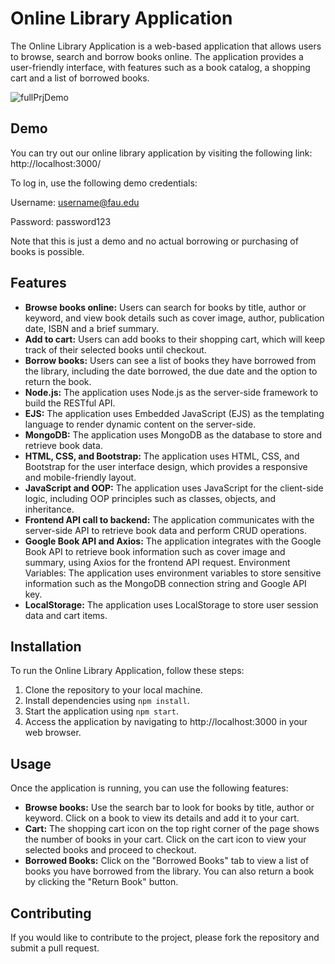 # Online Library Application

The Online Library Application is a web-based application that allows users to browse, search and borrow books online. The application provides a user-friendly interface, with features such as a book catalog, a shopping cart and a list of borrowed books.

![fullPrjDemo](https://user-images.githubusercontent.com/96387037/229193559-a366011f-f8f7-4c0d-9157-1dd0eada9082.gif)

## Demo

You can try out our online library application by visiting the following link: http://localhost:3000/

To log in, use the following demo credentials:

Username: username@fau.edu

Password: password123

Note that this is just a demo and no actual borrowing or purchasing of books is possible.

## Features

- **Browse books online:** Users can search for books by title, author or keyword, and view book details such as cover image, author, publication date, ISBN and a brief summary.
- **Add to cart:** Users can add books to their shopping cart, which will keep track of their selected books until checkout.
- **Borrow books:** Users can see a list of books they have borrowed from the library, including the date borrowed, the due date and the option to return the book.
- **Node.js:** The application uses Node.js as the server-side framework to build the RESTful API.
- **EJS:** The application uses Embedded JavaScript (EJS) as the templating language to render dynamic content on the server-side.
- **MongoDB:** The application uses MongoDB as the database to store and retrieve book data.
- **HTML, CSS, and Bootstrap:** The application uses HTML, CSS, and Bootstrap for the user interface design, which provides a responsive and mobile-friendly layout.
- **JavaScript and OOP:** The application uses JavaScript for the client-side logic, including OOP principles such as classes, objects, and inheritance.
- **Frontend API call to backend:** The application communicates with the server-side API to retrieve book data and perform CRUD operations.
- **Google Book API and Axios:** The application integrates with the Google Book API to retrieve book information such as cover image and summary, using Axios for the frontend API request.
Environment Variables: The application uses environment variables to store sensitive information such as the MongoDB connection string and Google API key.
- **LocalStorage:** The application uses LocalStorage to store user session data and cart items.

## Installation

To run the Online Library Application, follow these steps:

1. Clone the repository to your local machine.
2. Install dependencies using `npm install`.
3. Start the application using `npm start`.
4. Access the application by navigating to http://localhost:3000 in your web browser.

## Usage

Once the application is running, you can use the following features:

- **Browse books:** Use the search bar to look for books by title, author or keyword. Click on a book to view its details and add it to your cart.
- **Cart:** The shopping cart icon on the top right corner of the page shows the number of books in your cart. Click on the cart icon to view your selected books and proceed to checkout.
- **Borrowed Books:** Click on the "Borrowed Books" tab to view a list of books you have borrowed from the library. You can also return a book by clicking the "Return Book" button.

## Contributing

If you would like to contribute to the project, please fork the repository and submit a pull request.
